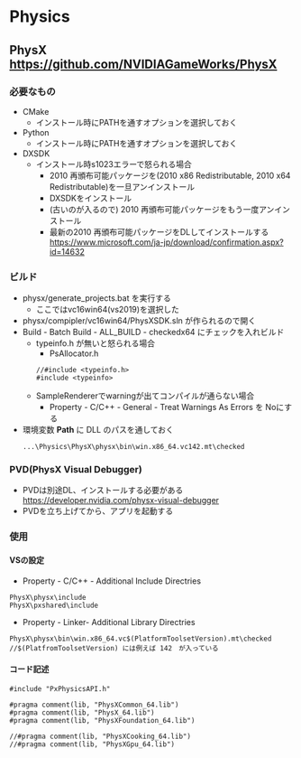 # Physics

## PhysX    https://github.com/NVIDIAGameWorks/PhysX
### 必要なもの
- CMake
    - インストール時にPATHを通すオプションを選択しておく
- Python
    - インストール時にPATHを通すオプションを選択しておく
- DXSDK
    - インストール時s1023エラーで怒られる場合
		- 2010 再頒布可能パッケージを(2010 x86 Redistributable, 2010 x64 Redistributable)を一旦アンインストール
		- DXSDKをインストール
		- (古いのが入るので) 2010 再頒布可能パッケージをもう一度アンインストール
		- 最新の2010 再頒布可能パッケージをDLしてインストールする https://www.microsoft.com/ja-jp/download/confirmation.aspx?id=14632

### ビルド
-   physx/generate_projects.bat を実行する
    - ここではvc16win64(vs2019)を選択した
- physx/compipler/vc16win64/PhysXSDK.sln が作られるので開く
- Build - Batch Build - ALL_BUILD - checkedx64 にチェックを入れビルド
    -  typeinfo.h が無いと怒られる場合
        - PsAllocator.h
        ~~~
        //#include <typeinfo.h>
        #include <typeinfo>
        ~~~
    - SampleRendererでwarningが出てコンパイルが通らない場合
        - Property - C/C++ - General - Treat Warnings As Errors を Noにする
- 環境変数 **Path** に DLL のパスを通しておく
    ~~~
    ...\Physics\PhysX\physx\bin\win.x86_64.vc142.mt\checked
    ~~~

### PVD(PhysX Visual Debugger)
- PVDは別途DL、インストールする必要がある https://developer.nvidia.com/physx-visual-debugger
- PVDを立ち上げてから、アプリを起動する

### 使用
#### VSの設定
- Property - C/C++ - Additional Include Directries 
~~~
PhysX\physx\include
PhysX\pxshared\include
~~~
- Property - Linker- Additional Library Directries
~~~
PhysX\physx\bin\win.x86_64.vc$(PlatformToolsetVersion).mt\checked
//$(PlatfromToolsetVersion) には例えば 142　が入っている
~~~
#### コード記述
~~~
#include "PxPhysicsAPI.h"
~~~
~~~
#pragma comment(lib, "PhysXCommon_64.lib")
#pragma comment(lib, "PhysX_64.lib")
#pragma comment(lib, "PhysXFoundation_64.lib")

//#pragma comment(lib, "PhysXCooking_64.lib")
//#pragma comment(lib, "PhysXGpu_64.lib")
~~~